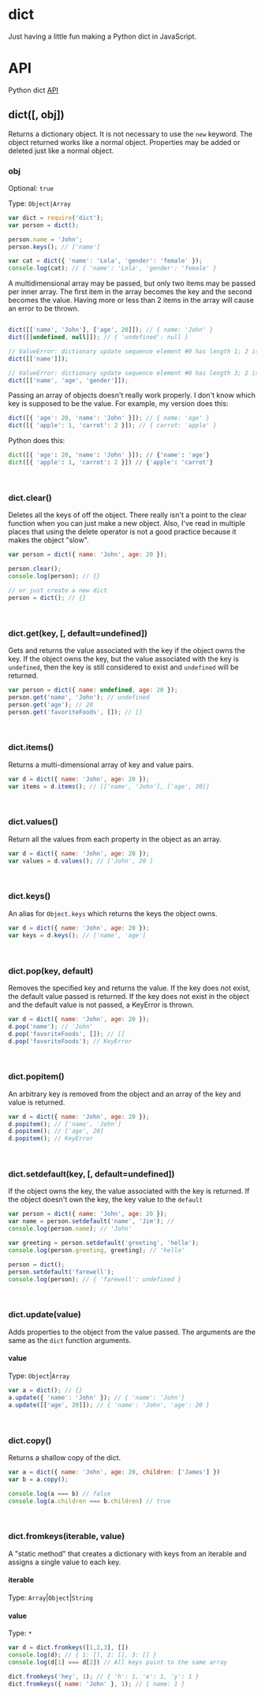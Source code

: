 # dict

Just having a little fun making a Python dict in JavaScript. 


# API 
Python dict [API](https://docs.python.org/3.3/library/stdtypes.html#mapping-types-dict)


## dict([, obj])

Returns a dictionary object. It is not necessary to use the `new` keyword.  The object returned works like a normal object. Properties may be added or deleted just like a normal object. 

### obj

Optional: `true`

Type: `Object|Array`


```Javascript
var dict = require('dict');
var person = dict();

person.name = 'John';
person.keys(); // ['name']

var cat = dict({ 'name': 'Lola', 'gender': 'female' });
console.log(cat); // { 'name': 'Lola', 'gender': 'female' }
```

A multidimensional array may be passed, but only two items may be passed per inner array. The first item in the array becomes the key and the second becomes the value. Having more or less than 2 items in the array will cause an error to be thrown. 

```javascript

dict([['name', 'John'], ['age', 20]]); // { name: 'John' }
dict([[undefined, null]]); // { 'undefined': null }

// ValueError: dictionary update sequence element #0 has length 1; 2 is required
dict([['name']]); 

// ValueError: dictionary update sequence element #0 has length 3; 2 is required
dict([['name', 'age', 'gender']]); 
```

Passing an array of objects doesn't really work properly. I don't know which key is supposed to be the value. For example, my version does this:

```Javascript
dict([{ 'age': 20, 'name': 'John' }]); // { name: 'age' }
dict([{ 'apple': 1, 'carrot': 2 }]); // { carrot: 'apple' }
```

Python does this:

```python
dict([{ 'age': 20, 'name': 'John' }]); // {'name': 'age'}
dict([{ 'apple': 1, 'carrot': 2 }]) // {'apple': 'carrot'}
```


<br>


### dict.clear()

Deletes all the keys of off the object. There really isn't a point to the clear function when you can just make a new object. Also, I've read in multiple places that using the delete operator is not a good practice because it makes the object "slow". 

```Javascript
var person = dict({ name: 'John', age: 20 });

person.clear(); 
console.log(person); // {}

// or just create a new dict
person = dict(); // {}
```


<br>


### dict.get(key, [, default=undefined])

Gets and returns the value associated with the key if the object owns the key. If the object owns the key, but the value associated with the key is `undefined`, then the key is still considered to exist and `undefined` will be returned.

```Javascript
var person = dict({ name: undefined, age: 20 });
person.get('name', 'John'); // undefined
person.get('age'); // 20
person.get('favoriteFoods', []); // []
```


<br>


### dict.items()

Returns a multi-dimensional array of key and value pairs. 

```Javascript
var d = dict({ name: 'John', age: 20 });
var items = d.items(); // [['name', 'John'], ['age', 20]]
```


<br>


### dict.values()

Return all the values from each property in the object as an array. 

```Javascript
var d = dict({ name: 'John', age: 20 });
var values = d.values(); // ['John', 20 ]
```


<br>


### dict.keys()

An alias for `Object.keys` which returns the keys the object owns. 

```Javascript
var d = dict({ name: 'John', age: 20 });
var keys = d.keys(); // ['name', 'age']
```


<br>


### dict.pop(key, default)

Removes the specified key and returns the value. If the key does not exist, the default value passed is returned. If the key does not exist in the object and the default value is not passed, a KeyError is thrown. 

```Javascript
var d = dict({ name: 'John', age: 20 });
d.pop('name'); // 'John' 
d.pop('favoriteFoods', []); // []
d.pop('favoriteFoods'); // KeyError
```


<br>


### dict.popitem()

An arbitrary key is removed from the object and an array of the key and value is returned. 

```Javascript
var d = dict({ name: 'John', age: 20 });
d.popitem(); // ['name', 'John']
d.popitem(); // ['age', 20]
d.popitem(); // KeyError 
```


<br>


### dict.setdefault(key, [, default=undefined])

If the object owns the key, the value associated with the key is returned. If the object doesn't own the key, the key value to the `default` 

```Javascript
var person = dict({ name: 'John', age: 20 });
var name = person.setdefault('name', 'Jim'); // 
console.log(person.name); // 'John'

var greeting = person.setdefault('greeting', 'hello');
console.log(person.greeting, greeting); // 'hello'

person = dict();
person.setdefault('farewell');
console.log(person); // { 'farewell': undefined }
```


<br>


### dict.update(value)

Adds properties to the object from the value passed. The arguments are the same as the `dict` function arguments.

#### value

Type: `Object`|`Array`

```Javascript
var a = dict(); // {}
a.update({ 'name': 'John' }); // { 'name': 'John'} 
a.update([['age', 20]]); // { 'name': 'John', 'age': 20 } 
```


<br>


### dict.copy()

Returns a shallow copy of the dict. 

```Javascript
var a = dict({ name: 'John', age: 20, children: ['James'] })
var b = a.copy(); 

console.log(a === b) // false
console.log(a.children === b.children) // true
```


<br>


### dict.fromkeys(iterable, value)

A "static method" that creates a dictionary with keys from an iterable and assigns a single value to each key. 

#### iterable

Type: `Array`|`Object`|`String` 

#### value

Type: `*`


```Javascript
var d = dict.fromkeys([1,2,3], [])
console.log(d); // { 1: [], 2: [], 3: [] }
console.log(d[1] === d[2]) // All keys point to the same array 

dict.fromkeys('hey', 1); // { 'h': 1, 'e': 1, 'y': 1 }
dict.fromkeys({ name: 'John' }, 1); // { name: 1 }
```
